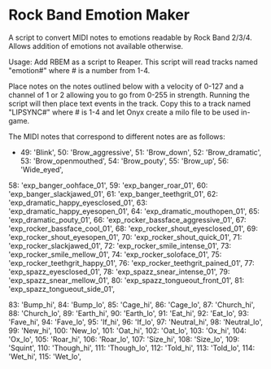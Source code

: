 # Rock Band Emotion Maker
A script to convert MIDI notes to emotions readable by Rock Band 2/3/4. Allows addition of emotions not available otherwise.

Usage: Add RBEM as a script to Reaper. This script will read tracks named "emotion\#" where \# is a number from 1-4.

Place notes on the notes outlined below with a velocity of 0-127 and a channel of 1 or 2 allowing you to go from 0-255 in strength. Running the script will then place text events in the track. Copy this to a track named "LIPSYNC\#" where \# is 1-4 and let Onyx create a milo file to be used in-game.

The MIDI notes that correspond to different notes are as follows:

* 49: 'Blink',
50: 'Brow_aggressive',
51: 'Brow_down',
52: 'Brow_dramatic',
53: 'Brow_openmouthed',
54: 'Brow_pouty',
55: 'Brow_up',
56: 'Wide_eyed',

58: 'exp_banger_oohface_01',
59: 'exp_banger_roar_01',
60: 'exp_banger_slackjawed_01',
61: 'exp_banger_teethgrit_01',
62: 'exp_dramatic_happy_eyesclosed_01',
63: 'exp_dramatic_happy_eyesopen_01',
64: 'exp_dramatic_mouthopen_01',
65: 'exp_dramatic_pouty_01',
66: 'exp_rocker_bassface_aggressive_01',
67: 'exp_rocker_bassface_cool_01',
68: 'exp_rocker_shout_eyesclosed_01',
69: 'exp_rocker_shout_eyesopen_01',
70: 'exp_rocker_shout_quick_01',
71: 'exp_rocker_slackjawed_01',
72: 'exp_rocker_smile_intense_01',
73: 'exp_rocker_smile_mellow_01',
74: 'exp_rocker_soloface_01',
75: 'exp_rocker_teethgrit_happy_01',
76: 'exp_rocker_teethgrit_pained_01',
77: 'exp_spazz_eyesclosed_01',
78: 'exp_spazz_snear_intense_01',
79: 'exp_spazz_snear_mellow_01',
80: 'exp_spazz_tongueout_front_01',
81: 'exp_spazz_tongueout_side_01',

83: 'Bump_hi',
84: 'Bump_lo',
85: 'Cage_hi',
86: 'Cage_lo',
87: 'Church_hi',
88: 'Church_lo',
89: 'Earth_hi',
90: 'Earth_lo',
91: 'Eat_hi',
92: 'Eat_lo',
93: 'Fave_hi',
94: 'Fave_lo',
95: 'If_hi',
96: 'If_lo',
97: 'Neutral_hi',
98: 'Neutral_lo',
99: 'New_hi',
100: 'New_lo',
101: 'Oat_hi',
102: 'Oat_lo',
103: 'Ox_hi',
104: 'Ox_lo',
105: 'Roar_hi',
106: 'Roar_lo',
107: 'Size_hi',
108: 'Size_lo',
109: 'Squint',
110: 'Though_hi',
111: 'Though_lo',
112: 'Told_hi',
113: 'Told_lo',
114: 'Wet_hi',
115: 'Wet_lo',
